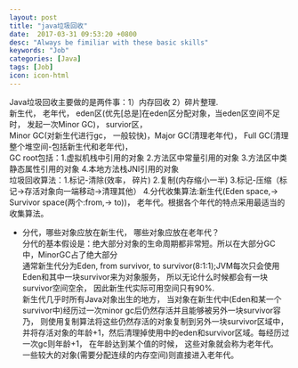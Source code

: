```yaml
---
layout: post
title: "java垃圾回收"
date:  2017-03-31 09:53:20 +0800
desc: "Always be fimiliar with these basic skills"
keywords: "Job"
categories: [Java]
tags: [Job]
icon: icon-html
---
```

Java垃圾回收主要做的是两件事：1）内存回收 2）碎片整理.  
新生代， 老年代， eden区(优先[总是]在eden区分配对象，当eden区空间不足时， 发起一次Minor GC)， survior区，  
Minor GC(对新生代进行gc， 一般较快)，Major GC(清理老年代)，  Full GC(清理整个堆空间-包括新生代和老年代)，  
GC root包括：1.虚拟机栈中引用的对象 2.方法区中常量引用的对象 3.方法区中类静态属性引用的对象 4.本地方法栈JNI引用的对象   
垃圾回收算法：1.标记-清除(效率， 碎片) 2.复制(内存缩小一半) 3.标记-压缩（标记->存活对象向一端移动->清理其他） 4.分代收集算法:新生代(Eden space,-> Survivor space(两个:from,-> to))， 老年代。根据各个年代的特点采用最适当的收集算法。  
  
* 分代，哪些对象应放在新生代， 哪些对象应放在老年代？  
分代的基本假设是：绝大部分对象的生命周期都非常短。所以在大部分GC中，MinorGC占了绝大部分  
通常新生代分为Eden, from survivor, to survivor(8:1:1);JVM每次只会使用Eden和其中一块survivor来为对象服务， 所以无论什么时候都会有一块survivor空间空余， 因此新生代实际可用空间只有90%.  
新生代几乎时所有Java对象出生的地方， 当对象在新生代中(Eden和某一个survivor中)经历过一次minor gc后仍然存活并且能够被另外一块survivor容乃， 则使用复制算法将这些仍然存活的对象复制到另外一块survivor区域中，并将存活对象的年龄+1，然后清理掉使用中的eden和survivor区域。每经历过一次gc则年龄+1， 在年龄达到某个值的时候， 这些对象就会称为老年代。   
一些较大的对象(需要分配连续的内存空间)则直接进入老年代。
   



